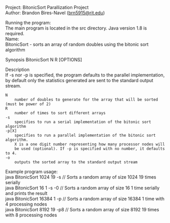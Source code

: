 Project: BitonicSort Parallization Project  
Author: Brandon Bires-Navel (brn5915@rit.edu) 

Running the program:  
The main program is located in the src directory. Java version 1.8 is required.  
Name:  
    BitonicSort - sorts an array of random doubles using the bitonic sort algorithm  

Synopsis 
    BitonicSort N R [OPTIONS]  

Description  
    If -s nor -p is specified, the program defaults to the parallel implementation, 
    by default only the statistics generated are sent to the standard output stream.
 
    N
        number of doubles to generate for the array that will be sorted (must be power of 2)
    R
        number of times to sort different arrays
    -s 
        specifies to run a serial implementation of the bitonic sort algorithm
    -p[X]
        specifies to run a parallel implementation of the bitonic sort algorithm.
        X is a one digit number representing how many processor nodes will 
        be used (optional). If -p is specified with no number, it defaults to 4.
    -o
        outputs the sorted array to the standard output stream

Example program usage:  
java BitonicSort 1024 19 -s // Sorts a random array of size 1024 19 times serially  
java BitonicSort 16 1 -s -0 // Sorts a random array of size 16 1 time serially and prints the result  
java BitonicSort 16384 1 -p // Sorts a random array of size 16384 1 time with 4 processing nodes  
java BitonicSort 8192 19 -p8 // Sorts a random array of size 8192 19 times with 8 processing nodes  
